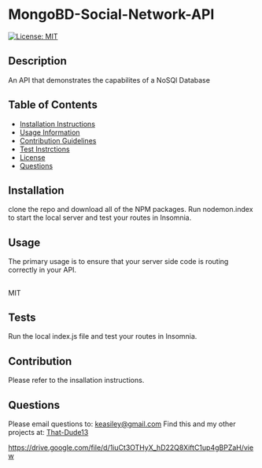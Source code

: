 
  # MongoBD-Social-Network-API
  [![License: MIT](https://img.shields.io/badge/License-MIT-yellow.svg)](https://opensource.org/licenses/MIT)

  ## Description 
  An API that demonstrates the capabilites of a NoSQl Database
  ## Table of Contents 
  - [Installation Instructions](#installation)
  - [Usage Information](#usage)
  - [Contribution Guidelines](#contributing)
  - [Test Instrctions](#tests)
  - [License](#license)
  - [Questions](#questions)
  
  ## Installation 
  clone the repo and download all of the NPM packages. Run nodemon.index to start the local server and test your routes in Insomnia.
  ## Usage 
  The primary usage is to ensure that your server side code is routing correctly in your API.
  ##
  MIT
  ## Tests 
  Run the local index.js file and test your routes in Insomnia.
  ## Contribution 
  Please refer to the insallation instructions.
  ## Questions 
  Please email questions to: keasiley@gmail.com
  Find this and my other projects at: [That-Dude13](https://www.github.com/That-Dude13)
  
  https://drive.google.com/file/d/1iuCt3OTHyX_hD22Q8XiftC1up4gBPZaH/view
  

